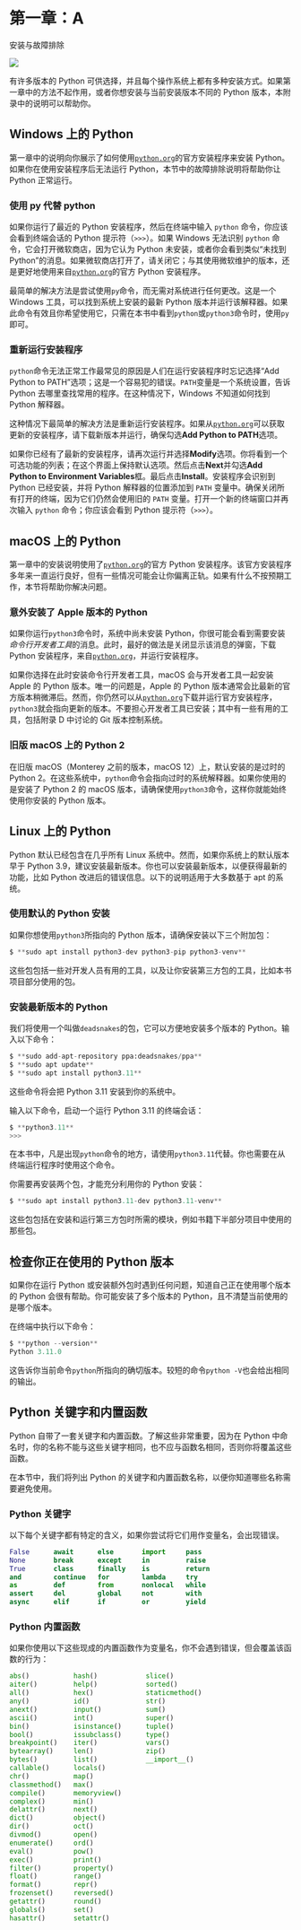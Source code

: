 # 第一章：A

安装与故障排除

![](img/chapterart.png)

有许多版本的 Python 可供选择，并且每个操作系统上都有多种安装方式。如果第一章中的方法不起作用，或者你想安装与当前安装版本不同的 Python 版本，本附录中的说明可以帮助你。

## Windows 上的 Python

第一章中的说明向你展示了如何使用[`python.org`](https://python.org)的官方安装程序来安装 Python。如果你在使用安装程序后无法运行 Python，本节中的故障排除说明将帮助你让 Python 正常运行。

### 使用 py 代替 python

如果你运行了最近的 Python 安装程序，然后在终端中输入 `python` 命令，你应该会看到终端会话的 Python 提示符（`>>>`）。如果 Windows 无法识别 `python` 命令，它会打开微软商店，因为它认为 Python 未安装，或者你会看到类似“未找到 Python”的消息。如果微软商店打开了，请关闭它；与其使用微软维护的版本，还是更好地使用来自[`python.org`](https://python.org)的官方 Python 安装程序。

最简单的解决方法是尝试使用`py`命令，而无需对系统进行任何更改。这是一个 Windows 工具，可以找到系统上安装的最新 Python 版本并运行该解释器。如果此命令有效且你希望使用它，只需在本书中看到`python`或`python3`命令时，使用`py`即可。

### 重新运行安装程序

`python`命令无法正常工作最常见的原因是人们在运行安装程序时忘记选择“Add Python to PATH”选项；这是一个容易犯的错误。`PATH`变量是一个系统设置，告诉 Python 去哪里查找常用的程序。在这种情况下，Windows 不知道如何找到 Python 解释器。

这种情况下最简单的解决方法是重新运行安装程序。如果从[`python.org`](https://python.org)可以获取更新的安装程序，请下载新版本并运行，确保勾选**Add Python to PATH**选项。

如果你已经有了最新的安装程序，请再次运行并选择**Modify**选项。你将看到一个可选功能的列表；在这个界面上保持默认选项。然后点击**Next**并勾选**Add Python to Environment Variables**框。最后点击**Install**。安装程序会识别到 Python 已经安装，并将 Python 解释器的位置添加到 `PATH` 变量中。确保关闭所有打开的终端，因为它们仍然会使用旧的 `PATH` 变量。打开一个新的终端窗口并再次输入 `python` 命令；你应该会看到 Python 提示符（`>>>`）。

## macOS 上的 Python

第一章中的安装说明使用了[`python.org`](https://python.org)的官方 Python 安装程序。该官方安装程序多年来一直运行良好，但有一些情况可能会让你偏离正轨。如果有什么不按预期工作，本节将帮助你解决问题。

### 意外安装了 Apple 版本的 Python

如果你运行`python3`命令时，系统中尚未安装 Python，你很可能会看到需要安装*命令行开发者工具*的消息。此时，最好的做法是关闭显示该消息的弹窗，下载 Python 安装程序，来自[`python.org`](https://python.org)，并运行安装程序。

如果你选择在此时安装命令行开发者工具，macOS 会与开发者工具一起安装 Apple 的 Python 版本。唯一的问题是，Apple 的 Python 版本通常会比最新的官方版本稍微滞后。然而，你仍然可以从[`python.org`](https://python.org)下载并运行官方安装程序，`python3`就会指向更新的版本。不要担心开发者工具已安装；其中有一些有用的工具，包括附录 D 中讨论的 Git 版本控制系统。

### 旧版 macOS 上的 Python 2

在旧版 macOS（Monterey 之前的版本，macOS 12）上，默认安装的是过时的 Python 2。在这些系统中，`python`命令会指向过时的系统解释器。如果你使用的是安装了 Python 2 的 macOS 版本，请确保使用`python3`命令，这样你就能始终使用你安装的 Python 版本。

## Linux 上的 Python

Python 默认已经包含在几乎所有 Linux 系统中。然而，如果你系统上的默认版本早于 Python 3.9，建议安装最新版本。你也可以安装最新版本，以便获得最新的功能，比如 Python 改进后的错误信息。以下的说明适用于大多数基于 apt 的系统。

### 使用默认的 Python 安装

如果你想使用`python3`所指向的 Python 版本，请确保安装以下三个附加包：

```py
$ **sudo apt install python3-dev python3-pip python3-venv**
```

这些包包括一些对开发人员有用的工具，以及让你安装第三方包的工具，比如本书项目部分使用的包。

### 安装最新版本的 Python

我们将使用一个叫做`deadsnakes`的包，它可以方便地安装多个版本的 Python。输入以下命令：

```py
$ **sudo add-apt-repository ppa:deadsnakes/ppa**
$ **sudo apt update**
$ **sudo apt install python3.11**
```

这些命令将会把 Python 3.11 安装到你的系统中。

输入以下命令，启动一个运行 Python 3.11 的终端会话：

```py
$ **python3.11**
>>>
```

在本书中，凡是出现`python`命令的地方，请使用`python3.11`代替。你也需要在从终端运行程序时使用这个命令。

你需要再安装两个包，才能充分利用你的 Python 安装：

```py
$ **sudo apt install python3.11-dev python3.11-venv**
```

这些包包括在安装和运行第三方包时所需的模块，例如书籍下半部分项目中使用的那些包。

## 检查你正在使用的 Python 版本

如果你在运行 Python 或安装额外包时遇到任何问题，知道自己正在使用哪个版本的 Python 会很有帮助。你可能安装了多个版本的 Python，且不清楚当前使用的是哪个版本。

在终端中执行以下命令：

```py
$ **python --version**
Python 3.11.0
```

这告诉你当前命令`python`所指向的确切版本。较短的命令`python -V`也会给出相同的输出。

## Python 关键字和内置函数

Python 自带了一套关键字和内置函数。了解这些非常重要，因为在 Python 中命名时，你的名称不能与这些关键字相同，也不应与函数名相同，否则你将覆盖这些函数。

在本节中，我们将列出 Python 的关键字和内置函数名称，以便你知道哪些名称需要避免使用。

### Python 关键字

以下每个关键字都有特定的含义，如果你尝试将它们用作变量名，会出现错误。

```py
False      await      else       import     pass
None       break      except     in         raise
True       class      finally    is         return
and        continue   for        lambda     try
as         def        from       nonlocal   while
assert     del        global     not        with
async      elif       if         or         yield
```

### Python 内置函数

如果你使用以下这些现成的内置函数作为变量名，你不会遇到错误，但会覆盖该函数的行为：

```py
abs()           hash()            slice()
aiter()         help()            sorted()
all()           hex()             staticmethod()
any()           id()              str()
anext()         input()           sum()
ascii()         int()             super()
bin()           isinstance()      tuple()
bool()          issubclass()      type()
breakpoint()    iter()            vars()
bytearray()     len()             zip()
bytes()         list()            __import__()
callable()      locals()
chr()           map()
classmethod()   max()
compile()       memoryview()
complex()       min()
delattr()       next()
dict()          object()
dir()           oct()
divmod()        open()
enumerate()     ord()
eval()          pow()
exec()          print()
filter()        property()
float()         range()
format()        repr()
frozenset()     reversed()
getattr()       round()
globals()       set()
hasattr()       setattr()
```
